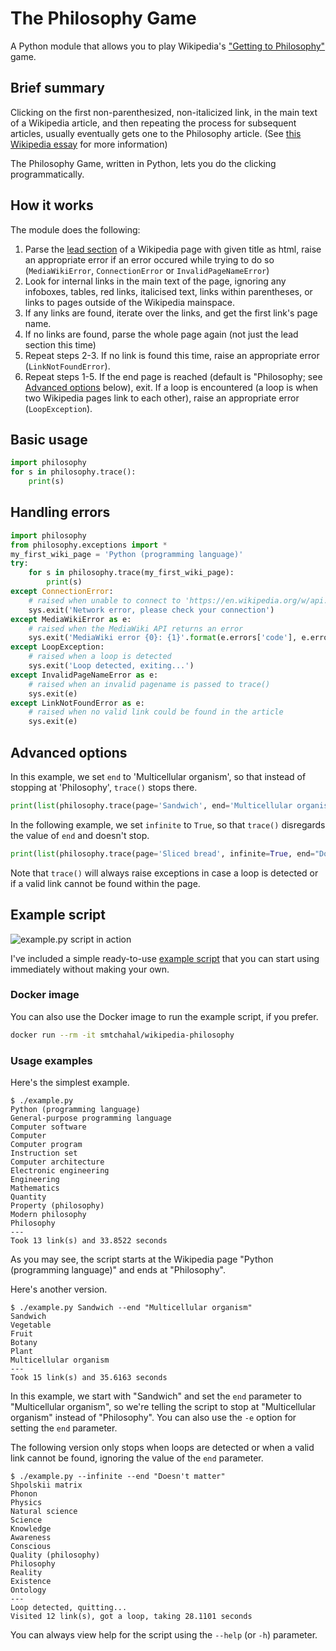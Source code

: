 # The Philosophy Game

A Python module that allows you to play Wikipedia's
["Getting to Philosophy"](https://en.wikipedia.org/wiki/Wikipedia:Getting_to_Philosophy)
game.

## Brief summary

Clicking on the first non-parenthesized, non-italicized link, in the
main text of a Wikipedia article, and then repeating the process for
subsequent articles, usually eventually gets one to the Philosophy article.
(See
[this Wikipedia essay](https://en.wikipedia.org/wiki/Wikipedia:Getting_to_Philosophy)
for more information)

The Philosophy Game, written in Python, lets you do the clicking
programmatically.

## How it works
The module does the following:

1. Parse the [lead section](https://en.wikipedia.org/wiki/MOS:LEAD)
of a Wikipedia page with given title as html, raise an appropriate error
if an error occured while trying to do so (`MediaWikiError`,
`ConnectionError` or `InvalidPageNameError`)
2. Look for internal links in the main text of the page, ignoring any
infoboxes, tables, red links, italicised text, links within parentheses,
or links to pages outside of the Wikipedia mainspace.
3. If any links are found, iterate over the links, and get the first
link's page name.
4. If no links are found, parse the whole page again (not just the lead
section this time)
5. Repeat steps 2-3. If no link is found this time, raise an appropriate
error (`LinkNotFoundError`).
6. Repeat steps 1-5. If the end page is reached (default is "Philosophy;
see [Advanced options](#advanced-options) below), exit. If a loop is
encountered (a loop is when two Wikipedia pages link to each other),
raise an appropriate error (`LoopException`).

## Basic usage

```python
import philosophy
for s in philosophy.trace():
    print(s)
```

## Handling errors

```python
import philosophy
from philosophy.exceptions import *
my_first_wiki_page = 'Python (programming language)'
try:
    for s in philosophy.trace(my_first_wiki_page):
        print(s)
except ConnectionError:
	# raised when unable to connect to 'https://en.wikipedia.org/w/api.php'
    sys.exit('Network error, please check your connection')
except MediaWikiError as e:
	# raised when the MediaWiki API returns an error
    sys.exit('MediaWiki error {0}: {1}'.format(e.errors['code'], e.errors['info']))
except LoopException:
	# raised when a loop is detected
    sys.exit('Loop detected, exiting...')
except InvalidPageNameError as e:
	# raised when an invalid pagename is passed to trace()
    sys.exit(e)
except LinkNotFoundError as e:
	# raised when no valid link could be found in the article
    sys.exit(e)
```

## Advanced options

In this example, we set `end` to 'Multicellular organism', so that
instead of stopping at 'Philosophy', `trace()` stops there.

```python
print(list(philosophy.trace(page='Sandwich', end='Multicellular organism')))
```

In the following example, we set `infinite` to `True`, so that
`trace()` disregards the value of `end` and doesn't stop.

```python
print(list(philosophy.trace(page='Sliced bread', infinite=True, end="Doesn't matter")))
```

Note that `trace()` will always raise exceptions in case a loop is detected
or if a valid link cannot be found within the page.

## Example script
![example.py script in action](example.gif?raw=true "example.py script in action")

I've included a simple ready-to-use [example script](example.py) that you
can start using immediately without making your own.

### Docker image
You can also use the Docker image to run the example script, if you prefer.

```bash
docker run --rm -it smtchahal/wikipedia-philosophy
```

### Usage examples
Here's the simplest example.
```
$ ./example.py
Python (programming language)
General-purpose programming language
Computer software
Computer
Computer program
Instruction set
Computer architecture
Electronic engineering
Engineering
Mathematics
Quantity
Property (philosophy)
Modern philosophy
Philosophy
---
Took 13 link(s) and 33.8522 seconds
```
As you may see, the script starts at the Wikipedia page
"Python (programming language)" and ends at "Philosophy".

Here's another version.
```
$ ./example.py Sandwich --end "Multicellular organism"
Sandwich
Vegetable
Fruit
Botany
Plant
Multicellular organism
---
Took 15 link(s) and 35.6163 seconds
```
In this example, we start with "Sandwich" and set the `end` parameter to
"Multicellular organism", so we're telling the script to stop at
"Multicellular organism" instead of "Philosophy". You can also use the
`-e` option for setting the `end` parameter.

The following version only stops when loops are detected or when a
valid link cannot be found, ignoring the value of the `end` parameter.
```
$ ./example.py --infinite --end "Doesn't matter"
Shpolskii matrix
Phonon
Physics
Natural science
Science
Knowledge
Awareness
Conscious
Quality (philosophy)
Philosophy
Reality
Existence
Ontology
---
Loop detected, quitting...
Visited 12 link(s), got a loop, taking 28.1101 seconds
```

You can always view help for the script using the `--help` (or `-h`)
parameter.
